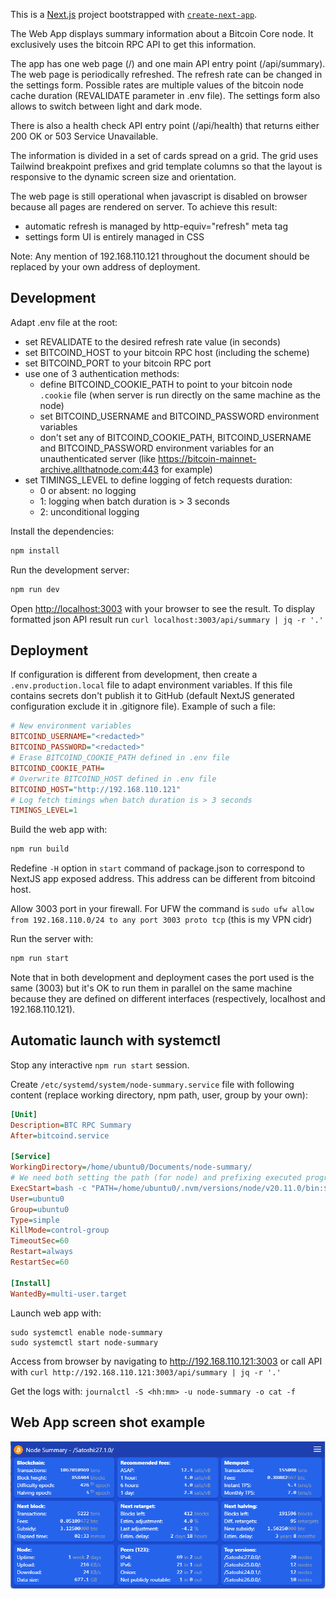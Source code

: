 This is a [Next.js](https://nextjs.org/) project bootstrapped with [`create-next-app`](https://github.com/vercel/next.js/tree/canary/packages/create-next-app).

The Web App displays summary information about a Bitcoin Core node. It exclusively uses the bitcoin RPC API to get this information.

The app has one web page (/) and one main API entry point (/api/summary). The web page is periodically refreshed. The refresh rate can be changed in the settings form. Possible rates are multiple values of the bitcoin node cache duration (REVALIDATE parameter in .env file). The settings form also allows to switch between light and dark mode.

There is also a health check API entry point (/api/health) that returns either 200 OK or 503 Service Unavailable.

The information is divided in a set of cards spread on a grid. The grid uses Tailwind breakpoint prefixes and grid template columns so that the layout is responsive to the dynamic screen size and orientation.

The web page is still operational when javascript is disabled on browser because all pages are rendered on server. To achieve this result:
- automatic refresh is managed by http-equiv="refresh" meta tag
- settings form UI is entirely managed in CSS

Note: Any mention of 192.168.110.121 throughout the document should be replaced by your own address of deployment.

## Development

Adapt .env file at the root:
  - set REVALIDATE to the desired refresh rate value (in seconds)
  - set BITCOIND_HOST to your bitcoin RPC host (including the scheme)
  - set BITCOIND_PORT to your bitcoin RPC port
  - use one of 3 authentication methods:
    - define BITCOIND_COOKIE_PATH to point to your bitcoin node `.cookie` file (when server is run directly on the same machine as the node)
    - set BITCOIND_USERNAME and BITCOIND_PASSWORD environment variables
    - don't set any of BITCOIND_COOKIE_PATH, BITCOIND_USERNAME and BITCOIND_PASSWORD environment variables for an unauthenticated server (like https://bitcoin-mainnet-archive.allthatnode.com:443 for example)
  - set TIMINGS_LEVEL to define logging of fetch requests duration:
    - 0 or absent: no logging
    - 1: logging when batch duration is > 3 seconds
    - 2: unconditional logging

Install the dependencies:
```bash
npm install
```

Run the development server:
```bash
npm run dev
```

Open [http://localhost:3003](http://localhost:3003) with your browser to see the result. To display formatted json API result run `curl localhost:3003/api/summary | jq -r '.'`

## Deployment

If configuration is different from development, then create a `.env.production.local` file to adapt environment variables. If this file contains secrets don't publish it to GitHub (default NextJS generated configuration exclude it in .gitignore file). Example of such a file:
```ini
# New environment variables
BITCOIND_USERNAME="<redacted>"
BITCOIND_PASSWORD="<redacted>"
# Erase BITCOIND_COOKIE_PATH defined in .env file
BITCOIND_COOKIE_PATH=
# Overwrite BITCOIND_HOST defined in .env file
BITCOIND_HOST="http://192.168.110.121"
# Log fetch timings when batch duration is > 3 seconds
TIMINGS_LEVEL=1
```

Build the web app with:
```bash
npm run build
```

Redefine `-H` option in `start` command of package.json to correspond to NextJS app exposed address. This address can be different from bitcoind host.

Allow 3003 port in your firewall. For UFW the command is `sudo ufw allow from 192.168.110.0/24 to any port 3003 proto tcp` (this is my VPN cidr)

Run the server with:
```bash
npm run start
```

Note that in both development and deployment cases the port used is the same (3003) but it's OK to run them in parallel on the same machine because they are defined on different interfaces (respectively, localhost and 192.168.110.121).

## Automatic launch with systemctl

Stop any interactive `npm run start` session.

Create `/etc/systemd/system/node-summary.service` file with following content (replace working directory, npm path, user, group by your own):
```ini
[Unit]
Description=BTC RPC Summary
After=bitcoind.service

[Service]
WorkingDirectory=/home/ubuntu0/Documents/node-summary/
# We need both setting the path (for node) and prefixing executed program (for npm)
ExecStart=bash -c "PATH=/home/ubuntu0/.nvm/versions/node/v20.11.0/bin:$PATH /home/ubuntu0/.nvm/versions/node/v20.11.0/bin/npm start"
User=ubuntu0
Group=ubuntu0
Type=simple
KillMode=control-group
TimeoutSec=60
Restart=always
RestartSec=60

[Install]
WantedBy=multi-user.target
```

Launch web app with:
```
sudo systemctl enable node-summary
sudo systemctl start node-summary
```

Access from browser by navigating to http://192.168.110.121:3003 or call API with `curl http://192.168.110.121:3003/api/summary | jq -r '.'`

Get the logs with: `journalctl -S <hh:mm> -u node-summary -o cat -f`

## Web App screen shot example

![](./screen-shot.png)
